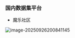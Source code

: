 ### 国内数据集平台

- 魔乐社区

![image-20250926200841145](C:\Users\Duuuzx\AppData\Roaming\Typora\typora-user-images\image-20250926200841145.png)